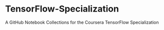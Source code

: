 # TensorFlow-Specialization
A GitHub Notebook Collections for the Coursera TensorFlow Specialization
